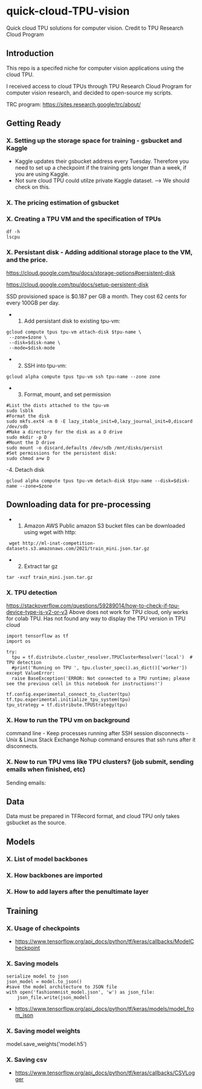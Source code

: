 # quick-cloud-TPU-vision
Quick cloud TPU solutions for computer vision. Credit to TPU Research Cloud Program

## Introduction 

This repo is a specifed niche for computer vision applications using the cloud TPU. 

I received access to cloud TPUs through TPU Research Cloud Program for computer vision research, and decided to open-source my scripts.

TRC program:
https://sites.research.google/trc/about/

## Getting Ready

### X. Setting up the storage space for training - gsbucket and Kaggle

- Kaggle updates their gsbucket address every Tuesday. Therefore you need to set up a checkpoint if the training gets longer than a week, if you are using Kaggle. 
- Not sure cloud TPU could utilze private Kaggle dataset. --> We should check on this.  
### X. The pricing estimation of gsbucket

### X. Creating a TPU VM and the specification of TPUs
```
df -h
lscpu
```

### X. Persistant disk - Adding additional storage place to the VM, and the price.
https://cloud.google.com/tpu/docs/storage-options#persistent-disk

https://cloud.google.com/tpu/docs/setup-persistent-disk

SSD provisioned space is $0.187 per GB a month. They cost 62 cents for every 100GB per day.

- 1. Add persistant disk to existing tpu-vm:
```
gcloud compute tpus tpu-vm attach-disk $tpu-name \
 --zone=$zone \
 --disk=$disk-name \
 --mode=$disk-mode

```
- 2. SSH into tpu-vm:
```
gcloud alpha compute tpus tpu-vm ssh tpu-name --zone zone
```
- 3. Format, mount, and set permission
```
#List the dists attached to the tpu-vm
sudo lsblk
#Format the disk
sudo mkfs.ext4 -m 0 -E lazy_itable_init=0,lazy_journal_init=0,discard /dev/sdb
#Make a directory for the disk as a D drive
sudo mkdir -p D
#Mount the D drive
sudo mount -o discard,defaults /dev/sdb /mnt/disks/persist
#Set permissions for the persistent disk:
sudo chmod a+w D

```
-4. Detach disk
```
gcloud alpha compute tpus tpu-vm detach-disk $tpu-name --disk=$disk-name --zone=$zone
```
## Downloading data for pre-processing
- 1. Amazon AWS
Public amazon S3 bucket files can be downloaded using wget with http:
```
 wget http://ml-inat-competition-datasets.s3.amazonaws.com/2021/train_mini.json.tar.gz
```
- 2. Extract tar gz
```
tar -xvzf train_mini.json.tar.gz
```



### X. TPU detection
https://stackoverflow.com/questions/59289014/how-to-check-if-tpu-device-type-is-v2-or-v3
Above does not work for TPU cloud, only works for colab TPU. Has not found any way to display the TPU version in TPU cloud
```
import tensorflow as tf
import os

try:
  tpu = tf.distribute.cluster_resolver.TPUClusterResolver('local')  # TPU detection
  #print('Running on TPU ', tpu.cluster_spec().as_dict()['worker'])
except ValueError:
  raise BaseException('ERROR: Not connected to a TPU runtime; please see the previous cell in this notebook for instructions!')

tf.config.experimental_connect_to_cluster(tpu)
tf.tpu.experimental.initialize_tpu_system(tpu)
tpu_strategy = tf.distribute.TPUStrategy(tpu)
```
### X. How to run the TPU vm on background

command line - Keep processes running after SSH session disconnects - Unix & Linux Stack Exchange
Nohup command ensures that ssh runs after it disconnects.

### X. Now to run TPU vms like TPU clusters? (job submit, sending emails when finished, etc)
Sending emails: 
## Data
Data must be prepared in TFRecord format, and cloud TPU only takes gsbucket as the source. 

## Models

### X. List of model backbones

### X. How backbones are imported 

### X. How to add layers after the penultimate layer

## Training

### X. Usage of checkpoints
- https://www.tensorflow.org/api_docs/python/tf/keras/callbacks/ModelCheckpoint
### X. Saving models
```
serialize model to json
json_model = model.to_json()
#save the model architecture to JSON file
with open('fashionmnist_model.json', 'w') as json_file:
    json_file.write(json_model)
```
    
- https://www.tensorflow.org/api_docs/python/tf/keras/models/model_from_json
### X. Saving model weights
model.save_weights('model.h5')

### X. Saving csv
- https://www.tensorflow.org/api_docs/python/tf/keras/callbacks/CSVLogger

